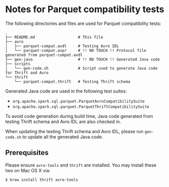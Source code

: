 # Notes for Parquet compatibility tests

The following directories and files are used for Parquet compatibility tests:

```
.
├── README.md                   # This file
├── avro
│   ├── parquet-compat.avdl     # Testing Avro IDL
│   └── parquet-compat.avpr     # !! NO TOUCH !! Protocol file generated from parquet-compat.avdl
├── gen-java                    # !! NO TOUCH !! Generated Java code
├── scripts
│   └── gen-code.sh             # Script used to generate Java code for Thrift and Avro
└── thrift
    └── parquet-compat.thrift   # Testing Thrift schema
```

Generated Java code are used in the following test suites:

- `org.apache.spark.sql.parquet.ParquetAvroCompatibilitySuite`
- `org.apache.spark.sql.parquet.ParquetThriftCompatibilitySuite`

To avoid code generation during build time, Java code generated from testing Thrift schema and Avro IDL are also checked in.

When updating the testing Thrift schema and Avro IDL, please run `gen-code.sh` to update all the generated Java code.

## Prerequisites

Please ensure `avro-tools` and `thrift` are installed.  You may install these two on Mac OS X via:

```bash
$ brew install thrift avro-tools
```
